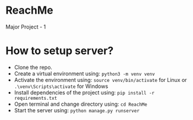 # ReachMe
Major Project - 1

# How to setup server?
- Clone the repo.
- Create a virtual environment using: `python3 -m venv venv`
- Activate the environment using: `source venv/bin/activate` for Linux or `.\venv\Scripts\activate` for Windows
- Install dependencies of the project using: `pip install -r requirements.txt`
- Open terminal and change directory using: `cd ReachMe`
- Start the server using: `python manage.py runserver`
